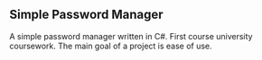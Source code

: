 Simple Password Manager
---
A simple password manager written in C#. First course university coursework. The main goal of a project is ease of use.
